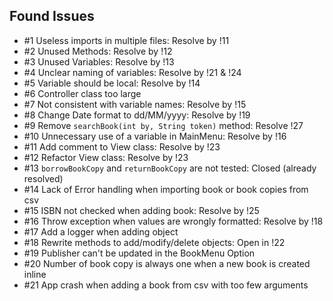 ## Found Issues

- #1 Useless imports in multiple files: Resolve by !11
- #2 Unused Methods: Resolve by !12
- #3 Unused Variables: Resolve by !13
- #4 Unclear naming of variables: Resolve by !21 & !24
- #5 Variable should be local: Resolve by !14
- #6 Controller class too large
- #7 Not consistent with variable names: Resolve by !15
- #8 Change Date format to dd/MM/yyyy: Resolve by !19
- #9 Remove `searchBook(int by, String token)` method: Resolve !27
- #10 Unnecessary use of a variable in MainMenu: Resolve by !16
- #11 Add comment to View class: Resolve by !23
- #12 Refactor View class: Resolve by !23
- #13 `borrowBookCopy` and `returnBookCopy` are not tested: Closed (already resolved)
- #14 Lack of Error handling when importing book or book copies from csv
- #15 ISBN not checked when adding book: Resolve by !25
- #16 Throw exception when values are wrongly formatted: Resolve by !18
- #17 Add a logger when adding object
- #18 Rewrite methods to add/modify/delete objects: Open in !22
- #19 Publisher can't be updated in the BookMenu Option
- #20 Number of book copy is always one when a new book is created inline
- #21 App crash when adding a book from csv with too few arguments 